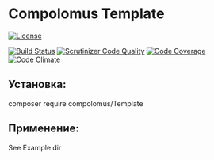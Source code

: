 # Compolomus Template

[![License](https://poser.pugx.org/compolomus/Template/license)](https://github.com/Compolomus/Template)

[![Build Status](https://scrutinizer-ci.com/g/Compolomus/Template/badges/build.png?b=master)](https://scrutinizer-ci.com/g/Compolomus/Template/build-status/master)
[![Scrutinizer Code Quality](https://scrutinizer-ci.com/g/Compolomus/Template/badges/quality-score.png?b=master)](https://scrutinizer-ci.com/g/Compolomus/Template/?branch=master)
[![Code Coverage](https://scrutinizer-ci.com/g/Compolomus/Template/badges/coverage.png?b=master)](https://scrutinizer-ci.com/g/Compolomus/Template/?branch=master)
[![Code Climate](https://codeclimate.com/github/Compolomus/Template/badges/gpa.svg)](https://codeclimate.com/github/Compolomus/Template)

## Установка:

composer require compolomus/Template

## Применение:

See Example dir
